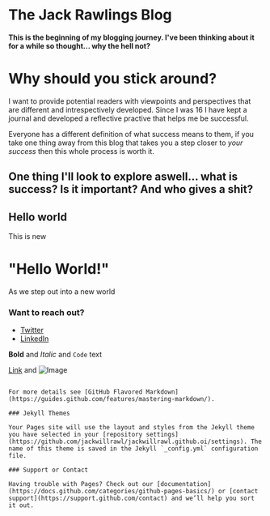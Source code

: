 # The Jack Rawlings Blog

**This is the beginning of my blogging journey. I've been thinking about it for a while so thought... why the hell not?**

# Why should you stick around?
I want to provide potential readers with viewpoints and perspectives that are different and intrespectively developed. Since I was 16 I have kept a journal and developed a reflective practive that helps me be successful.

Everyone has a different definition of what success means to them, if you take one thing away from this blog that takes you a step closer to *your success* then this whole process is worth it.

One thing I'll look to explore aswell... what is success? Is it important? And who gives a shit? 
---
Hello world
---
<!DOCTYPE html>
<html> 
  <head> This is new
    <meta charset="utf-5">
    <title>Home</title>
  </head>
  <body>
    <h1>"Hello World!"</h1>
  </body> As we step out into a new world
</html> 




### Want to reach out?

- [Twitter](https://twitter.com/jack_rawlings_)
- [LinkedIn](https://www.linkedin.com/in/jack-rawlings-73a63a14a/)


**Bold** and _Italic_ and `Code` text

[Link](url) and ![Image](src)
```

For more details see [GitHub Flavored Markdown](https://guides.github.com/features/mastering-markdown/).

### Jekyll Themes

Your Pages site will use the layout and styles from the Jekyll theme you have selected in your [repository settings](https://github.com/jackwillrawl/jackwillrawl.github.oi/settings). The name of this theme is saved in the Jekyll `_config.yml` configuration file.

### Support or Contact

Having trouble with Pages? Check out our [documentation](https://docs.github.com/categories/github-pages-basics/) or [contact support](https://support.github.com/contact) and we’ll help you sort it out.

 
